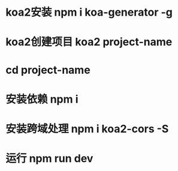# koa2安装    npm i koa-generator -g
# koa2创建项目  koa2 project-name
# cd project-name
# 安装依赖  npm i
# 安装跨域处理    npm i koa2-cors -S
# 运行    npm run dev
